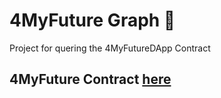 # 4MyFuture Graph 📡

Project for quering the 4MyFutureDApp Contract

## 4MyFuture Contract [here](https://github.com/4myfutureapp/4myfuture-contract)
